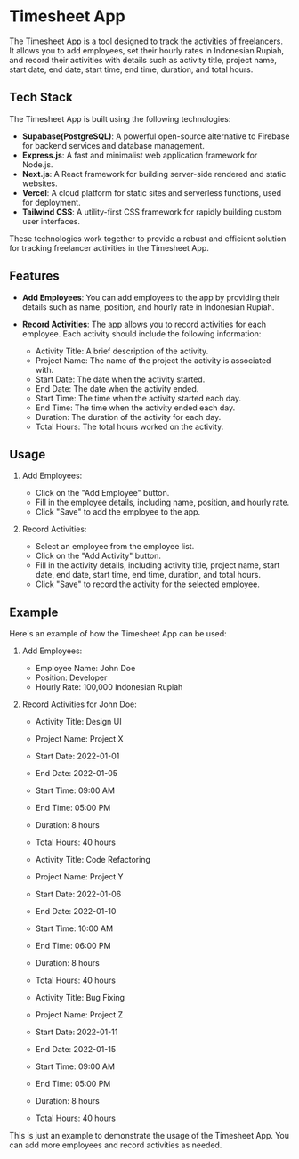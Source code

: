# Timesheet App

The Timesheet App is a tool designed to track the activities of freelancers. It allows you to add employees, set their hourly rates in Indonesian Rupiah, and record their activities with details such as activity title, project name, start date, end date, start time, end time, duration, and total hours.
## Tech Stack

The Timesheet App is built using the following technologies:

- **Supabase(PostgreSQL)**: A powerful open-source alternative to Firebase for backend services and database management.
- **Express.js**: A fast and minimalist web application framework for Node.js.
- **Next.js**: A React framework for building server-side rendered and static websites.
- **Vercel**: A cloud platform for static sites and serverless functions, used for deployment.
- **Tailwind CSS**: A utility-first CSS framework for rapidly building custom user interfaces.

These technologies work together to provide a robust and efficient solution for tracking freelancer activities in the Timesheet App.
## Features

- **Add Employees**: You can add employees to the app by providing their details such as name, position, and hourly rate in Indonesian Rupiah.

- **Record Activities**: The app allows you to record activities for each employee. Each activity should include the following information:
    - Activity Title: A brief description of the activity.
    - Project Name: The name of the project the activity is associated with.
    - Start Date: The date when the activity started.
    - End Date: The date when the activity ended.
    - Start Time: The time when the activity started each day.
    - End Time: The time when the activity ended each day.
    - Duration: The duration of the activity for each day.
    - Total Hours: The total hours worked on the activity.

## Usage

1. Add Employees:
     - Click on the "Add Employee" button.
     - Fill in the employee details, including name, position, and hourly rate.
     - Click "Save" to add the employee to the app.

2. Record Activities:
     - Select an employee from the employee list.
     - Click on the "Add Activity" button.
     - Fill in the activity details, including activity title, project name, start date, end date, start time, end time, duration, and total hours.
     - Click "Save" to record the activity for the selected employee.

## Example

Here's an example of how the Timesheet App can be used:

1. Add Employees:
     - Employee Name: John Doe
     - Position: Developer
     - Hourly Rate: 100,000 Indonesian Rupiah

2. Record Activities for John Doe:
     - Activity Title: Design UI
     - Project Name: Project X
     - Start Date: 2022-01-01
     - End Date: 2022-01-05
     - Start Time: 09:00 AM
     - End Time: 05:00 PM
     - Duration: 8 hours
     - Total Hours: 40 hours

     - Activity Title: Code Refactoring
     - Project Name: Project Y
     - Start Date: 2022-01-06
     - End Date: 2022-01-10
     - Start Time: 10:00 AM
     - End Time: 06:00 PM
     - Duration: 8 hours
     - Total Hours: 40 hours

     - Activity Title: Bug Fixing
     - Project Name: Project Z
     - Start Date: 2022-01-11
     - End Date: 2022-01-15
     - Start Time: 09:00 AM
     - End Time: 05:00 PM
     - Duration: 8 hours
     - Total Hours: 40 hours

This is just an example to demonstrate the usage of the Timesheet App. You can add more employees and record activities as needed.
